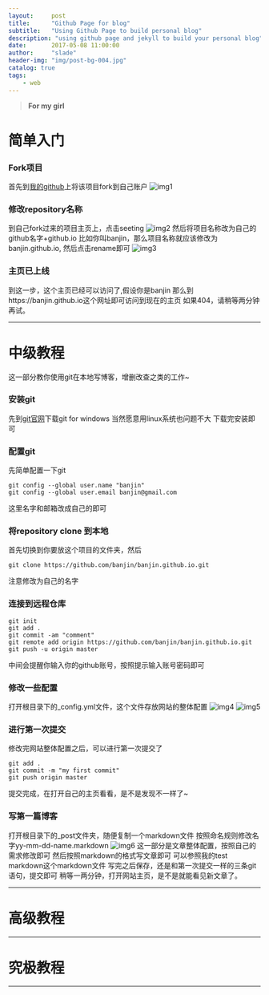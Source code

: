 ```yaml
---
layout:     post
title:      "Github Page for blog"
subtitle:   "Using Github Page to build personal blog"
description: "using github page and jekyll to build your personal blog"
date:       2017-05-08 11:00:00
author:     "slade"
header-img: "img/post-bg-004.jpg"
catalog: true
tags:
    - web
---
```


> **For my girl**


# 简单入门

### **Fork项目** 
首先到[我的github](https://github.com/eragonruan/eragonruan.github.io)上将该项目fork到自己账户
![img1](http://slade-ruan.me/img/in-post/tutorial/in-post-01.png)

### **修改repository名称**
到自己fork过来的项目主页上，点击seeting
![img2](http://slade-ruan.me/img/in-post/tutorial/in-post-02.png)
然后将项目名称改为自己的github名字+github.io
比如你叫banjin，那么项目名称就应该修改为banjin.github.io, 然后点击rename即可
![img3](http://slade-ruan.me/img/in-post/tutorial/in-post-03.png)

### **主页已上线**  
到这一步，这个主页已经可以访问了,假设你是banjin
那么到https://banjin.github.io这个网址即可访问到现在的主页
如果404，请稍等两分钟再试。

------

# 中级教程
这一部分教你使用git在本地写博客，增删改查之类的工作~

### **安装git**  
先到[git官网](https://git-scm.com/download/win)下载git for windows
当然愿意用linux系统也问题不大
下载完安装即可

### **配置git**  
先简单配置一下git
```shell
git config --global user.name "banjin"
git config --global user.email banjin@gmail.com
```
这里名字和邮箱改成自己的即可

### **将repository clone 到本地**  
首先切换到你要放这个项目的文件夹，然后
```shell
git clone https://github.com/banjin/banjin.github.io.git
```
注意修改为自己的名字

### **连接到远程仓库**  
```shell
git init
git add .
git commit -am "comment"
git remote add origin https://github.com/banjin/banjin.github.io.git
git push -u origin master
```
中间会提醒你输入你的github账号，按照提示输入账号密码即可

### **修改一些配置**  
打开根目录下的_config.yml文件，这个文件存放网站的整体配置
![img4](http://slade-ruan.me/img/in-post/tutorial/in-post-04.png)
![img5](http://slade-ruan.me/img/in-post/tutorial/in-post-05.png)

### **进行第一次提交**  
修改完网站整体配置之后，可以进行第一次提交了
```shell
git add .
git commit -m "my first commit"
git push origin master
```
提交完成，在打开自己的主页看看，是不是发现不一样了~

### **写第一篇博客**  
打开根目录下的_post文件夹，随便复制一个markdown文件
按照命名规则修改名字yy-mm-dd-name.markdown
![img6](http://slade-ruan.me/img/in-post/tutorial/in-post-06.png)
这一部分是文章整体配置，按照自己的需求修改即可
然后按照markdown的格式写文章即可
可以参照我的test markdown这个markdown文件
写完之后保存，还是和第一次提交一样的三条git语句，提交即可
稍等一两分钟，打开网站主页，是不是就能看见新文章了。

------

# 高级教程

------

# 究极教程

------